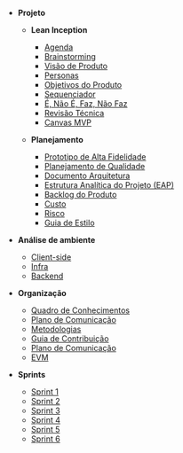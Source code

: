- **Projeto**

  - **Lean Inception**
    - [Agenda](visao/agenda.md)
    - [Brainstorming](visao/brainstorming.md)
    - [Visão de Produto](visao/visao-produto.md)
    - [Personas](visao/personas.md)
    - [Objetivos do Produto](visao/objetivos.md)
    - [Sequenciador](visao/sequenciador.md)
    - [É, Não É, Faz, Não Faz](visao/e_naoe_faz_naofaz.md)
    - [Revisão Técnica](visao/revisao-tecnica.md)
    - [Canvas MVP](visao/canvas_mvp.md)

  - **Planejamento**

    - [Prototipo de Alta Fidelidade](visao/prototipo.md)
    - [Planejamento de Qualidade](visao/qualidade.md)
    - [Documento Arquitetura](visao/arquitetura.md)
    - [Estrutura Analítica do Projeto (EAP)](visao/estrutura_analitica_projeto.md)
    - [Backlog do Produto](backlog/backlog.md)
    - [Custo](visao/custo_risco.md)
    - [Risco](visao/risco.md)
    - [Guia de Estilo](visao/guia_estilo.md)

- **Análise de ambiente**

  - [Client-side](environment-analyze/client-side.md)
  - [Infra](environment-analyze/infra.md)
  - [Backend](environment-analyze/backend.md)

- **Organização**

  - [Quadro de Conhecimentos](organization/knowledge-board.md)
  - [Plano de Comunicação](organization/communication.md.md)
  - [Metodologias](organization/methodology.md)
  - [Guia de Contribuição](organization/contribution-guide.md)
  - [Plano de Comunicação](organization/communication.md)
  - [EVM](organization/EVM.md)

- **Sprints**

  - [Sprint 1](sprints/sprint1.md)
  - [Sprint 2](sprints/sprint2.md)
  - [Sprint 3](sprints/sprint3.md)
  - [Sprint 4](sprints/sprint4.md)
  - [Sprint 5](sprints/sprint5.md)
  - [Sprint 6](sprints/sprint6.md)

  

